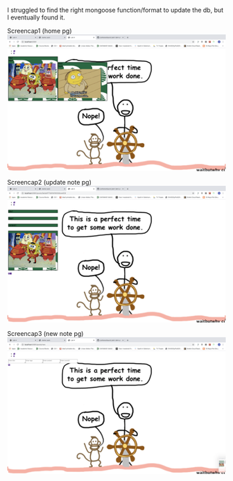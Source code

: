 I struggled to find the right mongoose function/format to update the db, but I eventually found it.

Screencap1 (home pg)
![Alt text](screencap1.png?raw=true)

Screencap2 (update note pg)
![Alt text](screencap2.png?raw=true)

Screencap3 (new note pg)
![Alt text](screencap3.png?raw=true)
